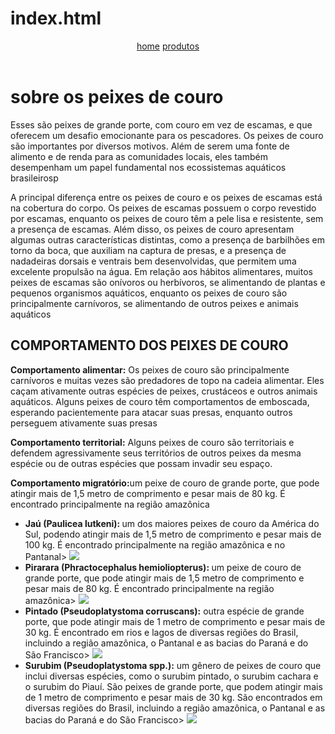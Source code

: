 # index.html
<html>
<head>
    <meta charset="UTF-8" />
    <meta http-equiv="X-UA-Compatible" content="IE=edge">
    <meta name="viewport" content="width=device-width, initial-acale=1.0">
    <title>Aprenda a pegar alguns peixes de couro</title>
    <link rel="stylesheet" href="joao.css">
</head>
<body>
    <header>
        <a href="index.html">home</a>
        <a href="produtos.html"> produtos</a>
    </header>
    <H1>sobre os peixes de couro</H1>
    <p class="luz">Esses são peixes de grande porte, com couro em vez de escamas, e que oferecem um desafio emocionante para os pescadores.
        Os peixes de couro são importantes por diversos motivos. Além de serem uma fonte de alimento e de renda para as comunidades locais, eles também desempenham um papel fundamental nos ecossistemas aquáticos brasileirosp</p>
        <p class="luz">A principal diferença entre os peixes de couro e os peixes de escamas está na cobertura do corpo. Os peixes de escamas possuem o corpo revestido por escamas, enquanto os peixes de couro têm a pele lisa e resistente, sem a presença de escamas.
            Além disso, os peixes de couro apresentam algumas outras características distintas, como a presença de barbilhões em torno da boca, que auxiliam na captura de presas, e a presença de nadadeiras dorsais e ventrais bem desenvolvidas, que permitem uma excelente propulsão na água.
            Em relação aos hábitos alimentares, muitos peixes de escamas são onívoros ou herbívoros, se alimentando de plantas e pequenos organismos aquáticos, enquanto os peixes de couro são principalmente carnívoros, se alimentando de outros peixes e animais aquáticos</p>
            <h2> <strong>COMPORTAMENTO DOS PEIXES DE COURO</strong></h2>
            <p class="brilho"><strong>Comportamento alimentar:</strong> Os peixes de couro são principalmente carnívoros e muitas vezes são predadores de topo na cadeia alimentar.
             Eles caçam ativamente outras espécies de peixes, crustáceos e outros animais aquáticos. Alguns peixes de couro têm comportamentos de emboscada, esperando pacientemente para atacar suas presas, enquanto outros perseguem ativamente suas presas</p>
        <p class="brilho"> <strong>Comportamento territorial:</strong> Alguns peixes de couro são territoriais e defendem agressivamente seus territórios de outros peixes da mesma espécie ou de outras espécies que possam invadir seu espaço. </p>
        <p class="brilho"><strong> Comportamento migratório:</strong>um peixe de couro de grande porte, que pode atingir mais de 1,5 metro de comprimento e pesar mais de 80 kg. É encontrado principalmente na região amazônica</li>
        <ul>
            <div class="imagemcentralizada">
            <li class="lista"><strong>Jaú (Paulicea lutkeni): </strong> um dos maiores peixes de couro da América do Sul, podendo atingir mais de 1,5 metro de comprimento e pesar mais de 100 kg. É encontrado principalmente na região amazônica e no Pantanal>
            <img class="imgem2" src="https://encrypted-tbn0.gstatic.com/images?q=tbn:ANd9GcQlo1rOuCuHIgnoplZn8C5PkxwqCSzGl9Tl___OfpD483A5h-7Gm6SltctnKcP1f-hXNY4&usqp=CAU">
            <li class="lista"><strong>Pirarara (Phractocephalus hemioliopterus): </strong> um peixe de couro de grande porte, que pode atingir mais de 1,5 metro de comprimento e pesar mais de 80 kg. É encontrado principalmente na região amazônica>
            <img class="imgem1" src="https://i.ytimg.com/vi/RctWZeNPnb8/maxresdefault.jpg"> 
            <li class="lista"><strong> Pintado (Pseudoplatystoma corruscans):</strong> outra espécie de grande porte, que pode atingir mais de 1 metro de comprimento e pesar mais de 30 kg. É encontrado em rios e lagos de diversas regiões do Brasil, incluindo a região amazônica, o Pantanal e as bacias do Paraná e do São Francisco>
            <img class="imgem3" src="https://blog.pescagerais.com.br/wp-content/uploads/2020/10/peixe-pintado-pescador-johnny-hoffmann.jpg">  
            <li class="lista"><strong> Surubim (Pseudoplatystoma spp.):</strong> um gênero de peixes de couro que inclui diversas espécies, como o surubim pintado, o surubim cachara e o surubim do Piauí. São peixes de grande porte, que podem atingir mais de 1 metro de comprimento e pesar mais de 30 kg. São encontrados em diversas regiões do Brasil, incluindo a região amazônica, o Pantanal e as bacias do Paraná e do São Francisco>
            <img class="imgem4" src="https://cptstatic.s3.amazonaws.com/imagens/enviadas/materias/materia13235/criacao-de-surubim-em-pisciculturas-saiba-mais-sobre-o-assunto-artigos-cursos-cpt.jpg">
        </ul>

</body>
</html>
